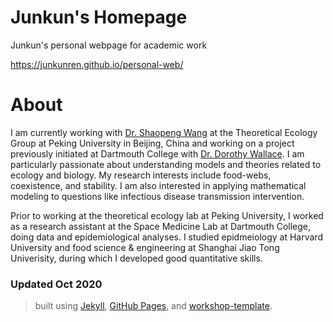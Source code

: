 # Junkun's Homepage

Junkun's personal webpage for academic work

https://junkunren.github.io/personal-web/

# About

I am currently working with [Dr. Shaopeng Wang](http://scholar.pku.edu.cn/spwang) at the Theoretical Ecology Group at Peking University in Beijing, China and  working on a project previously initiated at Dartmouth College with [Dr. Dorothy Wallace](https://math.dartmouth.edu/~dwallace/). I am particularly passionate about understanding models and theories related to ecology and biology. My research interests include food-webs, coexistence, and stability. I am also interested in applying mathematical modeling to questions like infectious disease transmission intervention.

Prior to working at the theoretical ecology lab at Peking University, I worked as a research assistant at the Space Medicine Lab at Dartmouth College, doing data and epidemiological analyses. I studied epidmeiology at Harvard University and food science & engineering at Shanghai Jiao Tong Univerisity, during which I developed good quantitative skills.

### Updated Oct 2020

> built using [Jekyll](https://jekyllrb.com/), [GitHub Pages](https://pages.github.com/), and [workshop-template](https://github.com/evanwill/workshop-template).

